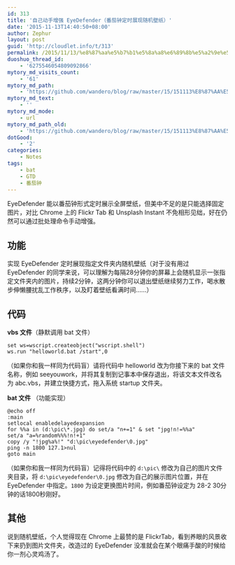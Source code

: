 ```yaml
---
id: 313
title: '自己动手增强 EyeDefender（番茄钟定时展现随机壁纸）'
date: '2015-11-13T14:40:50+08:00'
author: Zephur
layout: post
guid: 'http://cloudlet.info/t/313'
permalink: /2015/11/13/%e8%87%aa%e5%b7%b1%e5%8a%a8%e6%89%8b%e5%a2%9e%e5%bc%ba-eyedefender%ef%bc%88%e7%95%aa%e8%8c%84%e9%92%9f%e5%ae%9a%e6%97%b6%e5%b1%95%e7%8e%b0%e9%9a%8f%e6%9c%ba%e5%a3%81%e7%ba%b8%ef%bc%89/
duoshuo_thread_id:
    - '6275546054809092866'
mytory_md_visits_count:
    - '61'
mytory_md_path:
    - 'https://github.com/wandero/blog/raw/master/15/151113%E8%87%AA%E5%B7%B1%E5%8A%A8%E6%89%8B%E5%A2%9E%E5%BC%BA%20EyeDefender%EF%BC%88%E7%95%AA%E8%8C%84%E9%92%9F%E5%AE%9A%E6%97%B6%E5%B1%95%E7%8E%B0%E9%9A%8F%E6%9C%BA%E5%A3%81%E7%BA%B8%EF%BC%89.md'
mytory_md_text:
    - ''
mytory_md_mode:
    - url
mytory_md_path_old:
    - 'https://github.com/wandero/blog/raw/master/15/151113%E8%87%AA%E5%B7%B1%E5%8A%A8%E6%89%8B%E5%A2%9E%E5%BC%BA%20EyeDefender%EF%BC%88%E7%95%AA%E8%8C%84%E9%92%9F%E5%AE%9A%E6%97%B6%E5%B1%95%E7%8E%B0%E9%9A%8F%E6%9C%BA%E5%A3%81%E7%BA%B8%EF%BC%89.md'
dotGood:
    - '2'
categories:
    - Notes
tags:
    - bat
    - GTD
    - 番茄钟
---
```


EyeDefender 能以番茄钟形式定时展示全屏壁纸，但美中不足的是只能选择固定图片，对比 Chrome 上的 Flickr Tab 和 Unsplash Instant 不免相形见绌，好在仍然可以通过批处理命令手动增强。

## 功能

实现 EyeDefender 定时展现指定文件夹内随机壁纸（对于没有用过 EyeDefender 的同学来说，可以理解为每隔28分钟你的屏幕上会随机显示一张指定文件夹内的图片，持续2分钟，这两分钟你可以退出壁纸继续努力工作，喝水散步伸懒腰扰乱工作秩序，以及盯着壁纸看满时间……）

## 代码

**vbs 文件**（静默调用 bat 文件）

```
set ws=wscript.createobject("wscript.shell")
ws.run "helloworld.bat /start",0
```

（如果你和我一样同为代码盲）请将代码中 helloworld 改为你接下来的 bat 文件名称，例如 seeyouwork，并将其复制到记事本中保存退出，将该文本文件改名为 abc.vbs，并建立快捷方式，拖入系统 startup 文件夹。

**bat 文件** （功能实现）

```
@echo off
:main
setlocal enabledelayedexpansion
for %%a in (d:\pic\*.jpg) do set/a "n+=1" & set "jpg!n!=%%a"
set/a "a=%random%%%!n!+1"
copy /y "!jpg%a%!" "d:\pic\eyedefender\0.jpg"
ping -n 1800 127.1>nul
goto main
```

（如果你和我一样同为代码盲）记得将代码中的 `d:\pic\` 修改为自己的图片文件夹目录，将 `d:\pic\eyedefender\0.jpg` 修改为自己的展示图片位置，并在 EyeDefender 中指定。`1800` 为设定更换图片时间，例如番茄钟设定为 28-2 30分钟的话1800秒刚好。

## 其他

说到随机壁纸，个人觉得现在 Chrome 上最赞的是 FlickrTab，看到养眼的风景收下来扔到图片文件夹，改造过的 EyeDefender 没准就会在某个眼痛手酸的时候给你一剂心灵鸡汤了。